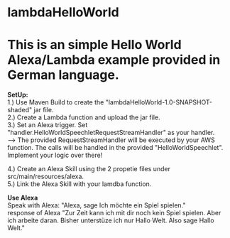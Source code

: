 # lambdaHelloWorld

<h1>This is an simple Hello World Alexa/Lambda example provided in German language.</h1>

<b>SetUp:</b></br>
1.) Use Maven Build to create the "lambdaHelloWorld-1.0-SNAPSHOT-shaded" jar file.</br>
2.) Create a Lambda function and upload the jar file.</br>
3.) Set an Alexa trigger. Set "handler.HelloWorldSpeechletRequestStreamHandler" as your handler.</br>
--> The provided RequestStreamHandler will be executed by your AWS function. The calls will be handled in the provided "HelloWorldSpeechlet". Implement your logic over there!

4.) Create an Alexa Skill using the 2 propetie files under src/main/resources/alexa.</br>
5.) Link the Alexa Skill with your lamdba function.</br>

<b>Use Alexa</b></br>
Speak with Alexa: "Alexa, sage <insert Alexa SKillname here> Ich möchte ein Spiel spielen."</br>
response of Alexa "Zur Zeit kann ich mit dir noch kein Spiel spielen. Aber ich arbeite daran. Bisher unterstüze ich nur Hallo Welt. Also sage Hallo Welt."
